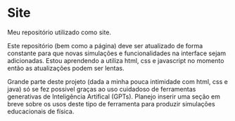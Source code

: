 # Site
Meu repositório utilizado como site.

Este repositório (bem como a página) deve ser atualizado de forma constante para que novas simulações e funcionalidades na interface sejam adicionadas. Estou aprendendo a utiliza html, css e javascript no momento então as atualizações podem ser lentas.

Grande parte deste projeto (dada a minha pouca intimidade com html, css e java) só se fez possivel graças ao uso cuidadoso de ferramentas generativas de Inteligência Artifical (GPTs). Planejo inserir uma seção em breve sobre os usos deste tipo de ferramenta para produzir simulações educacionais de física.
